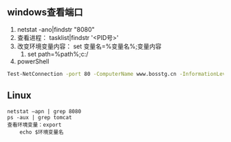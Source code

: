 <!--
 * @Author: zhaix
 * @Date: 2022-03-28 11:14:21
 * @LastEditTime: 2022-04-10 16:41:23
 * @LastEditors: Do not edit
 * @FilePath: \goodstudy\网络技术-平台-框架\windows\命令\查看端口及进程.md
 * @Description: 
-->
## windows查看端口
1.    netstat -ano|findstr "8080"
2.    查看进程：    tasklist|findstr '<PID号>'
3.    改变环境变量内容： set 变量名=%变量名%;变量内容
      1.    set path=%path%;c:/
4. powerShell
```bash
Test-NetConnection -port 80 -ComputerName www.bosstg.cn -InformationLevel Detailed
```
## Linux
    netstat –apn | grep 8080
    ps -aux | grep tomcat
    查看环境变量：export
        echo $环境变量名
        